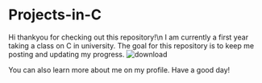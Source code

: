 # Projects-in-C
Hi thankyou for checking out this repository!\n 
I am currently a first year taking a class on C in university.
The goal for this repository is to keep me posting and updating my progress.
![download](https://github.com/user-attachments/assets/07a68ef5-0df2-45bd-8f0b-6fd2636dfebd)

You can also learn more about me on my profile.
Have a good day!
